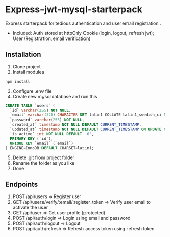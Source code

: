 # Express-jwt-mysql-starterpack

Express starterpack for tedious authentication and user email registration .

- Included: Auth stored at httpOnly Cookie (login, logout, refresh jwt); User (Registration, email verification) 

## Installation
1. Clone project
2. Install modules
```bash
npm install
```
3. Configure .env file
4. Create new mysql database and run this
```sql
CREATE TABLE `users` (
  `id` varchar(255) NOT NULL,
  `email` varchar(320) CHARACTER SET latin1 COLLATE latin1_swedish_ci NOT NULL DEFAULT '' UNIQUE,
  `password` varchar(255) NOT NULL,
  `created_at` timestamp NOT NULL DEFAULT CURRENT_TIMESTAMP,
  `updated_at` timestamp NOT NULL DEFAULT CURRENT_TIMESTAMP ON UPDATE CURRENT_TIMESTAMP,
  `is_active` int NOT NULL DEFAULT '0',
  PRIMARY KEY (`id`),
  UNIQUE KEY `email` (`email`)
) ENGINE=InnoDB DEFAULT CHARSET=latin1;
```
5. Delete .git from project folder
6. Rename the folder as you like
7. Done
## Endpoints
1. POST /api/users => Register user
2. GET /api/users/verify/:email/:register_token => Verify user email to activate the user
3. GET /api/user => Get user profile (protected)
4. POST /api/auth/login => Login using email and password
5. POST /api/auth/logout => Logout
6. POST /api/auth/refresh => Refresh access token using refresh token


